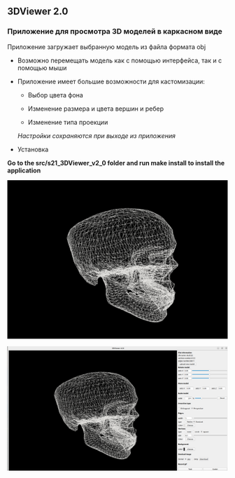 ## 3DViewer 2.0

###  Приложение для просмотра 3D моделей в каркасном виде
Приложение загружает выбранную модель из файла формата obj
* Возможно перемещать модель как с помощью интерфейса, так и с помощью мыши
* Приложение имеет большие возможности для кастомизации:

    * Выбор цвета фона

    * Изменение размера и цвета вершин и ребер
    
    * Изменение типа проекции

    *Настройки сохраняются при выходе из приложения*
    
* Установка

**Go to the src/s21_3DViewer_v2_0 folder and run make install to install the application**

![](images/skull)

![](images/skull.png)